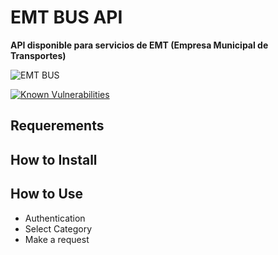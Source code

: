 # EMT BUS API
**API disponible para servicios de EMT (Empresa Municipal de Transportes)**

![EMT BUS](/Destroyer/TelegramBot-nodejs/raw/master/emt-bus_logo.png "Logo")

[![Known Vulnerabilities](https://snyk.io/test/github/lorengamboa/emt-bus/badge.svg)](https://snyk.io/test/github/lorengamboa/emt-bus)

## Requerements
## How to Install
## How to Use
   * Authentication
   * Select Category
   * Make a request
